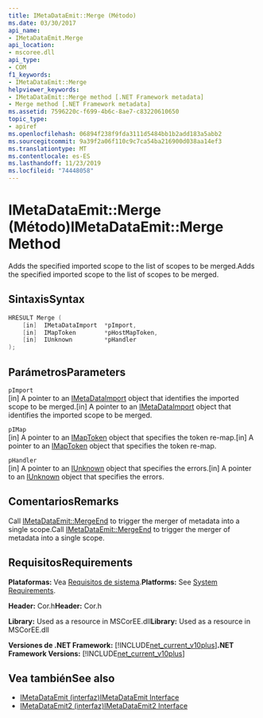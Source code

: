 ```yaml
---
title: IMetaDataEmit::Merge (Método)
ms.date: 03/30/2017
api_name:
- IMetaDataEmit.Merge
api_location:
- mscoree.dll
api_type:
- COM
f1_keywords:
- IMetaDataEmit::Merge
helpviewer_keywords:
- IMetaDataEmit::Merge method [.NET Framework metadata]
- Merge method [.NET Framework metadata]
ms.assetid: 7596220c-f699-4b6c-8ae7-c83220610650
topic_type:
- apiref
ms.openlocfilehash: 06894f238f9fda3111d5484bb1b2add183a5abb2
ms.sourcegitcommit: 9a39f2a06f110c9c7ca54ba216900d038aa14ef3
ms.translationtype: MT
ms.contentlocale: es-ES
ms.lasthandoff: 11/23/2019
ms.locfileid: "74448058"
---
```

# <a name="imetadataemitmerge-method"></a><span data-ttu-id="014d9-102">IMetaDataEmit::Merge (Método)</span><span class="sxs-lookup"><span data-stu-id="014d9-102">IMetaDataEmit::Merge Method</span></span>
<span data-ttu-id="014d9-103">Adds the specified imported scope to the list of scopes to be merged.</span><span class="sxs-lookup"><span data-stu-id="014d9-103">Adds the specified imported scope to the list of scopes to be merged.</span></span>  
  
## <a name="syntax"></a><span data-ttu-id="014d9-104">Sintaxis</span><span class="sxs-lookup"><span data-stu-id="014d9-104">Syntax</span></span>  
  
```cpp  
HRESULT Merge (   
    [in]  IMetaDataImport  *pImport,   
    [in]  IMapToken        *pHostMapToken,   
    [in]  IUnknown         *pHandler   
);  
```  
  
## <a name="parameters"></a><span data-ttu-id="014d9-105">Parámetros</span><span class="sxs-lookup"><span data-stu-id="014d9-105">Parameters</span></span>  
 `pImport`  
 <span data-ttu-id="014d9-106">[in] A pointer to an [IMetaDataImport](../../../../docs/framework/unmanaged-api/metadata/imetadataimport-interface.md) object that identifies the imported scope to be merged.</span><span class="sxs-lookup"><span data-stu-id="014d9-106">[in] A pointer to an [IMetaDataImport](../../../../docs/framework/unmanaged-api/metadata/imetadataimport-interface.md) object that identifies the imported scope to be merged.</span></span>  
  
 `pIMap`  
 <span data-ttu-id="014d9-107">[in] A pointer to an [IMapToken](../../../../docs/framework/unmanaged-api/metadata/imaptoken-interface.md) object that specifies the token re-map.</span><span class="sxs-lookup"><span data-stu-id="014d9-107">[in] A pointer to an [IMapToken](../../../../docs/framework/unmanaged-api/metadata/imaptoken-interface.md) object that specifies the token re-map.</span></span>  
  
 `pHandler`  
 <span data-ttu-id="014d9-108">[in] A pointer to an [IUnknown](/cpp/atl/iunknown) object that specifies the errors.</span><span class="sxs-lookup"><span data-stu-id="014d9-108">[in] A pointer to an [IUnknown](/cpp/atl/iunknown) object that specifies the errors.</span></span>  
  
## <a name="remarks"></a><span data-ttu-id="014d9-109">Comentarios</span><span class="sxs-lookup"><span data-stu-id="014d9-109">Remarks</span></span>  
 <span data-ttu-id="014d9-110">Call [IMetaDataEmit::MergeEnd](../../../../docs/framework/unmanaged-api/metadata/imetadataemit-mergeend-method.md) to trigger the merger of metadata into a single scope.</span><span class="sxs-lookup"><span data-stu-id="014d9-110">Call [IMetaDataEmit::MergeEnd](../../../../docs/framework/unmanaged-api/metadata/imetadataemit-mergeend-method.md) to trigger the merger of metadata into a single scope.</span></span>  
  
## <a name="requirements"></a><span data-ttu-id="014d9-111">Requisitos</span><span class="sxs-lookup"><span data-stu-id="014d9-111">Requirements</span></span>  
 <span data-ttu-id="014d9-112">**Plataformas:** Vea [Requisitos de sistema](../../../../docs/framework/get-started/system-requirements.md).</span><span class="sxs-lookup"><span data-stu-id="014d9-112">**Platforms:** See [System Requirements](../../../../docs/framework/get-started/system-requirements.md).</span></span>  
  
 <span data-ttu-id="014d9-113">**Header:** Cor.h</span><span class="sxs-lookup"><span data-stu-id="014d9-113">**Header:** Cor.h</span></span>  
  
 <span data-ttu-id="014d9-114">**Library:** Used as a resource in MSCorEE.dll</span><span class="sxs-lookup"><span data-stu-id="014d9-114">**Library:** Used as a resource in MSCorEE.dll</span></span>  
  
 <span data-ttu-id="014d9-115">**Versiones de .NET Framework:** [!INCLUDE[net_current_v10plus](../../../../includes/net-current-v10plus-md.md)]</span><span class="sxs-lookup"><span data-stu-id="014d9-115">**.NET Framework Versions:** [!INCLUDE[net_current_v10plus](../../../../includes/net-current-v10plus-md.md)]</span></span>  
  
## <a name="see-also"></a><span data-ttu-id="014d9-116">Vea también</span><span class="sxs-lookup"><span data-stu-id="014d9-116">See also</span></span>

- [<span data-ttu-id="014d9-117">IMetaDataEmit (interfaz)</span><span class="sxs-lookup"><span data-stu-id="014d9-117">IMetaDataEmit Interface</span></span>](../../../../docs/framework/unmanaged-api/metadata/imetadataemit-interface.md)
- [<span data-ttu-id="014d9-118">IMetaDataEmit2 (interfaz)</span><span class="sxs-lookup"><span data-stu-id="014d9-118">IMetaDataEmit2 Interface</span></span>](../../../../docs/framework/unmanaged-api/metadata/imetadataemit2-interface.md)
